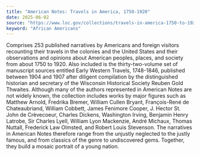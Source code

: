 ```yaml
---
title: "American Notes: Travels in America, 1750-1920"
date: 2025-06-02
source: "https://www.loc.gov/collections/travels-in-america-1750-to-1920/about-this-collection/"
keyword: "African Americans"
---
```


Comprises 253 published narratives by Americans and foreign visitors recounting their travels in the colonies and the United States and their observations and opinions about American peoples, places, and society from about 1750 to 1920. Also included is the thirty-two-volume set of manuscript sources entitled Early Western Travels, 1748-1846, published between 1904 and 1907 after diligent compilation by the distinguished historian and secretary of the Wisconsin Historical Society Reuben Gold Thwaites. Although many of the authors represented in American Notes are not widely known, the collection includes works by major figures such as Matthew Arnold, Fredrika Bremer, William Cullen Bryant, François-René de Chateaubriand, William Cobbett, James Fenimore Cooper, J. Hector St. John de Crèvecoeur, Charles Dickens, Washington Irving, Benjamin Henry Latrobe, Sir Charles Lyell, William Lyon Mackenzie, André Michaux, Thomas Nuttall, Frederick Law Olmsted, and Robert Louis Stevenson. The narratives in American Notes therefore range from the unjustly neglected to the justly famous, and from classics of the genre to undiscovered gems. Together, they build a mosaic portrait of a young nation.

